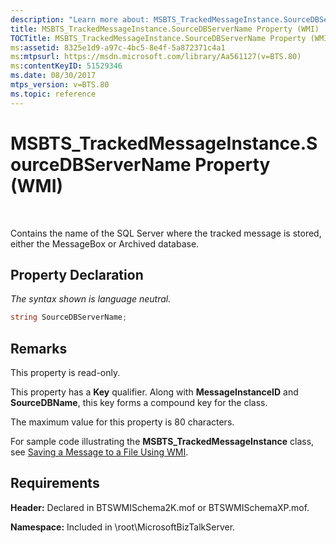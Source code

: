 ```yaml
---
description: "Learn more about: MSBTS_TrackedMessageInstance.SourceDBServerName Property (WMI)"
title: MSBTS_TrackedMessageInstance.SourceDBServerName Property (WMI)
TOCTitle: MSBTS_TrackedMessageInstance.SourceDBServerName Property (WMI)
ms:assetid: 8325e1d9-a97c-4bc5-8e4f-5a872371c4a1
ms:mtpsurl: https://msdn.microsoft.com/library/Aa561127(v=BTS.80)
ms:contentKeyID: 51529346
ms.date: 08/30/2017
mtps_version: v=BTS.80
ms.topic: reference
---
```


# MSBTS\_TrackedMessageInstance.SourceDBServerName Property (WMI)

 

Contains the name of the SQL Server where the tracked message is stored, either the MessageBox or Archived database.

## Property Declaration

*The syntax shown is language neutral.*

```C#
string SourceDBServerName;  
```

## Remarks

This property is read-only.

This property has a **Key** qualifier. Along with **MessageInstanceID** and **SourceDBName**, this key forms a compound key for the class.

The maximum value for this property is 80 characters.

For sample code illustrating the **MSBTS\_TrackedMessageInstance** class, see [Saving a Message to a File Using WMI](saving-a-message-to-a-file-using-wmi.md).

## Requirements

**Header:** Declared in BTSWMISchema2K.mof or BTSWMISchemaXP.mof.

**Namespace:** Included in \\root\\MicrosoftBizTalkServer.

